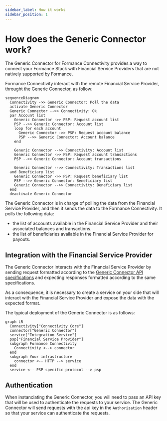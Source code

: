 ```yaml
---
sidebar_label: How it works
sidebar_position: 1
---
```


# How does the Generic Connector work?

The Generic Connector for Formance Connectivity provides a way to connect your Formance Stack with Financial Service Providers that are not natively supported by Formance.

Formance Connectivity interact with the remote Financial Service Provider, throught the Generic Connector, as follow:

```mermaid
sequenceDiagram
  Connectivity ->> Generic Connector: Poll the data
  activate Generic Connector
  Generic Connector -->> Connectivity: Ok
  par Account list
    Generic Connector ->> PSP: Request account list
    PSP -->> Generic Connector: Account list
    loop for each account
      Generic Connector ->> PSP: Request account balance
      PSP -->> Generic Connector: Account balance
    end

    Generic Connector -->> Connectivity: Account list
    Generic Connector ->> PSP: Request account transactions
    PSP -->> Generic Connector: Account transactions

    Generic Connector -->> Connectivity: Transactions list
  and Beneficiary list
    Generic Connector ->> PSP: Request beneficiary list
    PSP -->> Generic Connector: Beneficiary list
    Generic Connector -->> Connectivity: Beneficiary list
  end
  deactivate Generic Connector
```

The Generic Connector is in charge of polling the data from the Financial Service Provider, and then it sends the data to the Formance Connectivity. It polls the following data:

- the list of accounts available in the Financial Service Provider and their associated balances and transactions.
- the list of beneficiaries available in the Financial Service Provider for payouts.

## Integration with the Financial Service Provider

The Generic Connector interacts with the Financial Service Provider by sending request formatted according to the [Generic Connector API specifications](./api-reference) and expecting responses formatted according to the same specifications.

As a consequence, it is necessary to create a service on your side that will interact with the Financial Service Provider and expose the data with the expected format.

The typical deployment of the Generic Connector is as follows:

```mermaid
graph LR
  Connectivity["Connectivity Core"]
  connector["Generic Connector"]
  service["Integration Service"]
  psp["Financial Service Provider"]
  subgraph Formance Connectivity
    Connectivity <--> connector
  end
  subgraph Your infrastructure
    connector <-- HTTP --> service
  end
  service <-- PSP specific protocol --> psp
```

## Authentication

When instanciating the Generic Connector, you will need to pass an API key that will be used to authenticate the requests to your service. The Generic Connector will send requests with the api key in the `Authorization` header so that your service can authenticate the requests.

